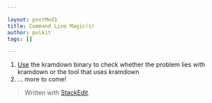 ```yaml
---

layout: postMod1
title: Command Line Magic(s)
author: pulkit
tags: []

---
```


1. [Use](https://github.com/gettalong/kramdown/issues/155#issuecomment-339580449) the kramdown binary to check whether the problem lies with kramdown or the tool that uses kramdown
2. ... more to come!

> Written with [StackEdit](https://stackedit.io/).
<!--stackedit_data:
eyJoaXN0b3J5IjpbNDA0OTE0MTcyLC0yMDU0MTcyNDM1LDc5Nj
k1NDE3OF19
-->
